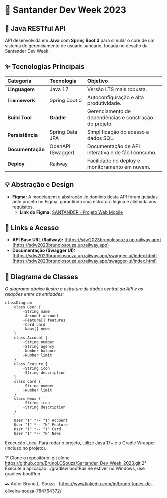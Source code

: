 # 🏦 Santander Dev Week 2023

## 🚀 Java RESTful API
API desenvolvida em **Java** com **Spring Boot 3** para simular o core de um sistema de gerenciamento de usuário bancário, focada no desafio da Santander Dev Week.

## ✨ Tecnologias Principais

| Categoria | Tecnologia | Objetivo |
| :--- | :--- | :--- |
| **Linguagem** | Java 17 | Versão LTS mais robusta. |
| **Framework** | Spring Boot 3 | Autoconfiguração e alta produtividade. |
| **Build Tool** | **Gradle** | Gerenciamento de dependências e construção do projeto. |
| **Persistência** | Spring Data JPA | Simplificação do acesso a dados SQL. |
| **Documentação** | OpenAPI (Swagger) | Documentação de API interativa e de fácil consumo. |
| **Deploy** | Railway | Facilidade no deploy e monitoramento em nuvem. |

## 💡 Abstração e Design

* **Figma:** A modelagem e abstração do domínio desta API foram guiadas pelo projeto no Figma, garantindo uma estrutura lógica e alinhada aos requisitos.
    * **Link do Figma:** [SANTANDER - Projeto Web Mobile](https://www.figma.com/design/0ZsjwjsYlYd3timxqMWlbj/SANTANDER---Projeto-Web-Mobile?node-id=2-92&p=f&t=EUEZUNrz7zSpV1oP-0)

## 🔗 Links e Acesso

* **API Base URL (Railway):** [https://sdw2023brunolosouza.up.railway.app](https://sdw2023brunolosouza.up.railway.app)
* **Documentação (Swagger UI):** [https://sdw2023brunolosouza.up.railway.app/swagger-ui/index.html](https://sdw2023brunolosouza.up.railway.app/swagger-ui/index.html)

## 🧩 Diagrama de Classes

*O diagrama abaixo ilustra a estrutura de dados central da API e as relações entre as entidades:*

```mermaid
classDiagram
    class User {
        -String name
        -Account account
        -Feature[] features
        -Card card
        -News[] news
    }
    class Account {
        -String number
        -String agency
        -Number balance
        -Number limit
    }
    class Feature {
        -String icon
        -String description
    }
    class Card {
        -String number
        -Number limit
    }
    class News {
        -String icon
        -String description
    }
    
    User "1" *-- "1" Account
    User "1" *-- "N" Feature
    User "1" *-- "1" Card
    User "1" *-- "N" News
```
Execução Local
Para rodar o projeto, utilize Java 17+ e o Gradle Wrapper (incluso no projeto).

1° Clone o repositório:
git clone https://github.com/BrunoLOSouza/Santander_Dev_Week_2023.git
2° Execute a aplicação:
./gradlew bootRun
Se estiver no Windows, use gradlew bootRun.

✒️ Autor
Bruno L. Souza - https://www.linkedin.com/in/bruno-lopes-de-oliveira-souza-784764372/
